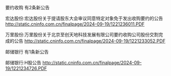 要约收购 有2条新公告 

宏达股份:宏达股份关于提请股东大会审议同意特定对象免于发出收购要约的公告 http://static.cninfo.com.cn/finalpage/2024-09-19/1221236011.PDF 

万里股份:万里股份关于北京至创天地科技发展有限公司要约收购公司股份交割完成的公告 http://static.cninfo.com.cn/finalpage/2024-09-19/1221233052.PDF 

邮储银行 有1条新公告 

邮储银行:H股公告 http://static.cninfo.com.cn/finalpage/2024-09-19/1221234726.PDF 

